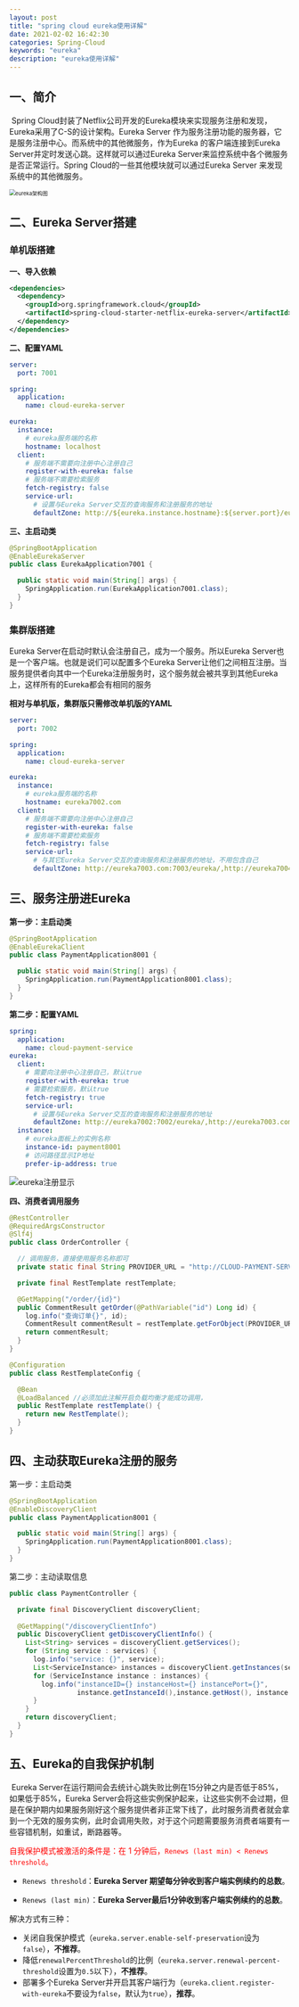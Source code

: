 ```yaml
---
layout: post
title: "spring cloud eureka使用详解"
date: 2021-02-02 16:42:30
categories: Spring-Cloud
keywords: "eureka"
description: "eureka使用详解"
---
```


## 一、简介

​	Spring Cloud封装了Netflix公司开发的Eureka模块来实现服务注册和发现，Eureka采用了C-S的设计架构。Eureka Server 作为服务注册功能的服务器，它是服务注册中心。而系统中的其他微服务，作为Eureka 的客户端连接到Eureka Server并定时发送心跳。这样就可以通过Eureka Server来监控系统中各个微服务是否正常运行。Spring Cloud的一些其他模块就可以通过Eureka Server 来发现系统中的其他微服务。

<img src="/img/eureka架构图.png" alt="eureka架构图" style="zoom:67%;" />

## 二、Eureka Server搭建

### 单机版搭建

**一、导入依赖**

```xml
<dependencies>
  <dependency>
    <groupId>org.springframework.cloud</groupId>
    <artifactId>spring-cloud-starter-netflix-eureka-server</artifactId>
  </dependency>
</dependencies>
```

**二、配置YAML**

```yaml
server:
  port: 7001

spring:
  application:
    name: cloud-eureka-server

eureka:
  instance:
    # eureka服务端的名称
    hostname: localhost
  client:
    # 服务端不需要向注册中心注册自己
    register-with-eureka: false
    # 服务端不需要检索服务
    fetch-registry: false
    service-url:
      # 设置与Eureka Server交互的查询服务和注册服务的地址
      defaultZone: http://${eureka.instance.hostname}:${server.port}/eureka/
```

**三、主启动类**

```java
@SpringBootApplication
@EnableEurekaServer
public class EurekaApplication7001 {

  public static void main(String[] args) {
    SpringApplication.run(EurekaApplication7001.class);
  }
}
```

### 集群版搭建

Eureka Server在启动时默认会注册自己，成为一个服务。所以Eureka Server也是一个客户端。也就是说们可以配置多个Eureka Server让他们之间相互注册。当服务提供者向其中一个Eureka注册服务时，这个服务就会被共享到其他Eureka上，这样所有的Eureka都会有相同的服务

**相对与单机版，集群版只需修改单机版的YAML**

```yaml
server:
  port: 7002

spring:
  application:
    name: cloud-eureka-server

eureka:
  instance:
    # eureka服务端的名称
    hostname: eureka7002.com
  client:
    # 服务端不需要向注册中心注册自己
    register-with-eureka: false
    # 服务端不需要检索服务
    fetch-registry: false
    service-url:
      # 与其它Eureka Server交互的查询服务和注册服务的地址，不用包含自己
      defaultZone: http://eureka7003.com:7003/eureka/,http://eureka7004.com:7004/eureka/
```

## 三、服务注册进Eureka

**第一步：主启动类**

```java
@SpringBootApplication
@EnableEurekaClient
public class PaymentApplication8001 {

  public static void main(String[] args) {
    SpringApplication.run(PaymentApplication8001.class);
  }
}
```

**第二步：配置YAML**

```yaml
spring:
  application:
    name: cloud-payment-service
eureka:
  client:
    # 需要向注册中心注册自己，默认true
    register-with-eureka: true
    # 需要检索服务，默认true
    fetch-registry: true
    service-url:
      # 设置与Eureka Server交互的查询服务和注册服务的地址
      defaultZone: http://eureka7002:7002/eureka/,http://eureka7003.com:7003/eureka/
  instance:
    # eureka面板上的实例名称
    instance-id: payment8001
    # 访问路径显示IP地址
    prefer-ip-address: true
```

![eureka注册显示](/img/eurekaeureka注册显示.png)

**四、消费者调用服务**

```java
@RestController
@RequiredArgsConstructor
@Slf4j
public class OrderController {

  // 调用服务，直接使用服务名称即可
  private static final String PROVIDER_URL = "http://CLOUD-PAYMENT-SERVICE";

  private final RestTemplate restTemplate;

  @GetMapping("/order/{id}")
  public CommentResult getOrder(@PathVariable("id") Long id) {
    log.info("查询订单{}", id);
    CommentResult commentResult = restTemplate.getForObject(PROVIDER_URL + "/payment/" + id, CommentResult.class);
    return commentResult;
  }
}

@Configuration
public class RestTemplateConfig {

  @Bean
  @LoadBalanced //必须加此注解开启负载均衡才能成功调用，
  public RestTemplate restTemplate() {
    return new RestTemplate();
  }
}
```

## 四、主动获取Eureka注册的服务

第一步：主启动类

```java
@SpringBootApplication
@EnableDiscoveryClient
public class PaymentApplication8001 {

  public static void main(String[] args) {
    SpringApplication.run(PaymentApplication8001.class);
  }
}
```

第二步：主动读取信息

```java
public class PaymentController {

  private final DiscoveryClient discoveryClient;
  
  @GetMapping("/discoveryClientInfo")
  public DiscoveryClient getDiscoveryClientInfo() {
    List<String> services = discoveryClient.getServices();
    for (String service : services) {
      log.info("service: {}", service);
      List<ServiceInstance> instances = discoveryClient.getInstances(service);
      for (ServiceInstance instance : instances) {
        log.info("instanceID={} instanceHost={} instancePort={}",
                 instance.getInstanceId(),instance.getHost(), instance.getPort());
      }
    }
    return discoveryClient;
  }
}
```

## 五、Eureka的自我保护机制

​	Eureka Server在运行期间会去统计心跳失败比例在15分钟之内是否低于85%，如果低于85%，Eureka Server会将这些实例保护起来，让这些实例不会过期，但是在保护期内如果服务刚好这个服务提供者非正常下线了，此时服务消费者就会拿到一个无效的服务实例，此时会调用失败，对于这个问题需要服务消费者端要有一些容错机制，如重试，断路器等。

<span style="color:red">自我保护模式被激活的条件是：在 1 分钟后，`Renews (last min) < Renews threshold`。</span>

- `Renews threshold`：**Eureka Server 期望每分钟收到客户端实例续约的总数**。

- `Renews (last min)`：**Eureka Server最后1分钟收到客户端实例续约的总数**。

解决方式有三种：

- 关闭自我保护模式（`eureka.server.enable-self-preservation`设为`false`），**不推荐**。
- 降低`renewalPercentThreshold`的比例（`eureka.server.renewal-percent-threshold`设置为`0.5`以下），**不推荐**。
- 部署多个Eureka Server并开启其客户端行为（`eureka.client.register-with-eureka`不要设为`false`，默认为`true`），**推荐**。